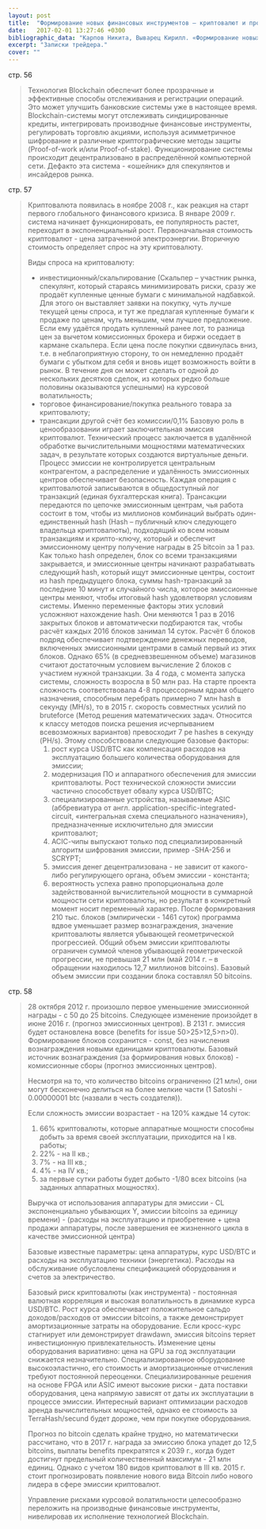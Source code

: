 ```yaml
---
layout: post
title:  "Формирование новых финансовых инструментов – криптовалют и производных финансовых инструментов на них как следствие глобального экономического кризиса 2008 года"
date:   2017-02-01 13:27:46 +0300
bibliographic_data: "Карпов Никита, Выварец Кирилл. «Формирование новых финансовых инструментов – криптовалют и производных финансовых инструментов на них как следствие глобального экономического кризиса 2008 года». Журнал «Рынок ценных бумаг», №4, 2016 г., стр.53-61"
excerpt: "Записки трейдера."
cover: ""
---
```


стр. 56 

> Технология Blockchain обеспечит более прозрачные и эффективные способы отслеживания и регистрации операций. Это может улучшить банковские системы уже в настоящее время. Blockchain-системы могут отслеживать синдицированные кредиты, интегрировать производные финансовые инструменты, регулировать торговлю акциями, используя асимметричное шифрование и различные криптографические методы защиты (Proof-of-work и/или Proof-of-stake). Функционирование системы происходит децентрализовано в распределённой компьютерной сети. Дефакто эта система - «ошейник» для спекулянтов и инсайдеров рынка.

стр. 57 

> Криптовалюта появилась в ноябре 2008 г., как реакция на старт первого глобального финансового кризиса. В январе 2009 г. система начинает функционировать, ее популярность растет, переходит в экспоненциальный рост. Первоначальная стоимость криптовалют - цена затраченной электроэнергии. Вторичную стоимость определяет спрос на эту криптовалюту.
>
> Виды спроса на криптовалюту:
>
> - инвестиционный/скальпирование (Скальпер – участник рынка, спекулянт, который стараясь минимизировать риски, сразу же продаёт купленные ценные бумаги с минимальной надбавкой. Для этого он выставляет заявки на покупку, чуть лучше текущей цены спроса, и тут же предлагая купленные бумаги к продаже по ценам, чуть меньшим, чем лучшее предложение. Если ему удаётся продать купленный ранее лот, то разница цен за вычетом комиссионных брокера и биржи оседает в кармане скальпера. Если цена после покупки сдвинулась вниз, т.е. в неблагоприятную сторону, то он немедленно продаёт бумаги с убытком для себя и вновь ищет возможность войти в рынок. В течение дня он может сделать от одной до нескольких десятков сделок, из которых редко больше половины оказываются успешными) на курсовой волатильность;
> - торговое финансирование/покупка реального товара за криптовалюту;
> - трансакции другой счёт без комиссии/0,1%
>   Базовую роль в ценообразовании играет заключительная эмиссия криптовалют.
>   Технический процесс заключается в удалённой обработке вычислительными мощностями математических задач, в результате которых создаются виртуальные деньги. Процесс эмиссии не контролируется центральным контрагентом, а распределение и удалённость эмиссионных центров обеспечивает безопасность. Каждая операция с криптовалютой записываются в общедоступный лог транзакций (единая бухгалтерская книга).
>   Трансакции передаются по цепочке эмиссионным центрам, чья работа состоит в том, чтобы из миллионов комбинаций выбрать один-единственный hash (Hash – публичный ключ следующего владельца криптовалюты), подходящий ко всем новым транзакциям и крипто-ключу, который и обеспечит эмиссионному центру получение награды в 25 bitcoin за 1 раз.
>   Как только hash определен, блок со всеми транзакциями закрывается, и эмиссионные центры начинают разрабатывать следующий hash, который ищут эмиссионные центры, состоит из hash предыдущего блока, суммы hash-транзакций за последние 10 минут и случайного числа, которое эмиссионные центры меняют, чтобы итоговый hash удовлетворял условиям системы. Именно переменные факторы этих условий усложняют нахождение hash. Они меняются 1 раз в 2016 закрытых блоков и автоматически подбираются так, чтобы расчёт каждых 2016 блоков занимал 14 суток.
>   Расчёт 6 блоков подряд обеспечивает подтверждение денежных переводов, включенных эмиссионными центрами в самый первый из этих блоков. Однако 65% (в средневзвешенном объеме) магазинов считают достаточным условием вычисление 2 блоков с участием нужной транзакции. За 4 года, с момента запуска системы, сложность возросла в 50 млн раз.
>   На старте проекта сложность соответствовала 4-8 процессорным ядрам общего назначения, способным перебрать примерно 7 млн hash в секунду (MH/s), то в 2015 г. скорость совместных усилий по bruteforce (Метод решения математических задач. Относится к классу методов поиска решения исчерпыванием всевозможных вариантов) превосходит 7 pe hashes в секунду (PH/s).
>   Этому способствовали следующие базовые факторы:
>   1) рост курса USD/BTC как компенсация расходов на эксплуатацию большего количества оборудования для эмиссии;
>   2) модернизация ПО и аппаратного обеспечения для эмиссии криптовалюты. Рост технической сложности эмиссии частично способствует обвалу курса USD/BTC;
>   3) специализированные устройства, называемые ASIC (аббревиатура от англ. application-specific-integrated-circuit, «интегральная схема специального назначения»), предназначенные исключительно для эмиссии криптовалют;
>   4) ACIС-чипы выпускают только под специализированный алгоритм шифрования эмиссии, пример -SHA-256 и SCRYPT;
>   5) эмиссия денег децентрализована - не зависит от какого-либо регулирующего органа, объем эмиссии - константа;
>   6) вероятность успеха равно пропорциональна доле задействованной вычислительной мощности в суммарной мощности сети криптовалюты, но результат в конкретный момент носит переменный характер.
>   После формирования 210 тыс. блоков (эмпирически - 1461 суток) программа вдвое уменьшает размер вознаграждения, значение криптовалюты является убывающей геометрической прогрессией. Общий объем эмиссии криптовалюты ограничен суммой членов убывающей геометрической прогрессии, не превышая 21 млн (май 2014 г. – в обращении находилось 12,7 миллионов bitcoins). Базовый объем эмиссии при создании блока составлял 50 bitcoins.

стр. 58

> 28 октября 2012 г. произошло первое уменьшение эмиссионной награды - с 50 до 25 bitcoins. Следующее изменение произойдет в июне 2016 г. (прогноз эмиссионных центров). В 2131 г. эмиссия будет остановлена вовсе (benefits for issue 50>25>12,5>п>0). Формирование блоков сохранится - const, без начисления вознаграждения новыми единицами криптовалюты. Базовый источник вознаграждения (за формирования новых блоков) - комиссионные сборы (прогноз эмиссионных центров).
>
> Несмотря на то, что количество bitcoins ограниченно (21 млн), они могут бесконечно делиться на более мелкие части (1 Satoshi - 0.00000001 btc (назвали в честь создателя)).
>
> Если сложность эмиссии возрастает - на 120% каждые 14 суток:
>
> 1. 66% криптовалюты, которые аппаратные мощности способны добыть за время своей эксплуатации, приходится на I кв. работы;
> 2. 22% - на II кв.;
> 3. 7% - на III кв.;
> 4. 4% - на IV кв.;
> 5. за первые сутки работы будет добыто -1/80 всех bitcoins (на заданных аппаратных мощностях).
>
> Выручка от использования аппаратуры для эмиссии - CL экспоненциально убывающих Y, эмиссии bitcoins за единицу времени) - (расходы на эксплуатацию и приобретение + цена продажи аппаратуры, после завершения ее жизненного цикла в качестве эмиссионной центра)
>
> Базовые известные параметры: цена аппаратуры, курс USD/BTC и расходы на эксплуатацию техники (энергетика). Расходы на обслуживание обусловлены спецификацией оборудования и счетов за электричество.
>
> Базовый риск криптовалюты (как инструмента) - постоянная валютная корреляция и высокая волатильность в динамике курса USD/BTC. Рост курса обеспечивает положительное сальдо доходов/расходов от эмиссии bitcoins, а также демонстрирует амортизационные затраты на оборудование. Если кросс-курс стагнирует или демонстрирует drawdawn, эмиссия bitcoins теряет инвестиционную привлекательность. Изменение цены оборудования вариативно: цена на GPU за год эксплуатации снижается незначительно. Специализированное оборудование высокоэластично, его стоимость и амортизационные отчисления требуют постоянной переоценки. Специализированные решения на основе FPGA или ASIC имеют высокие риски - дата поставки оборудования, цена напрямую зависят от даты их эксплуатации в процессе эмиссии. Интересный вариант оптимизации расходов аренда вычислительных мощностей, однако ее стоимость за TerraHash/secund будет дороже, чем при покупке оборудования.
>
> Прогноз по bitcoin сделать крайне трудно, но математически рассчитано, что в 2017 г. награда за эмиссию блока упадет до 12,5 bitcoins, выплаты benefits прекратятся к 2039 г., когда будет достигнут предельный количественный максимум - 21 млн единиц. Однако с учетом 180 видов криптовалют в III кв. 2015 г. стоит прогнозировать появление нового вида Bitcoin либо нового лидера в сфере эмиссии криптовалют.
>
> Управление рисками курсовой волатильности целесообразно переложить на производные финансовые инструменты, нивелировав их исполнение технологией Blockchain.
